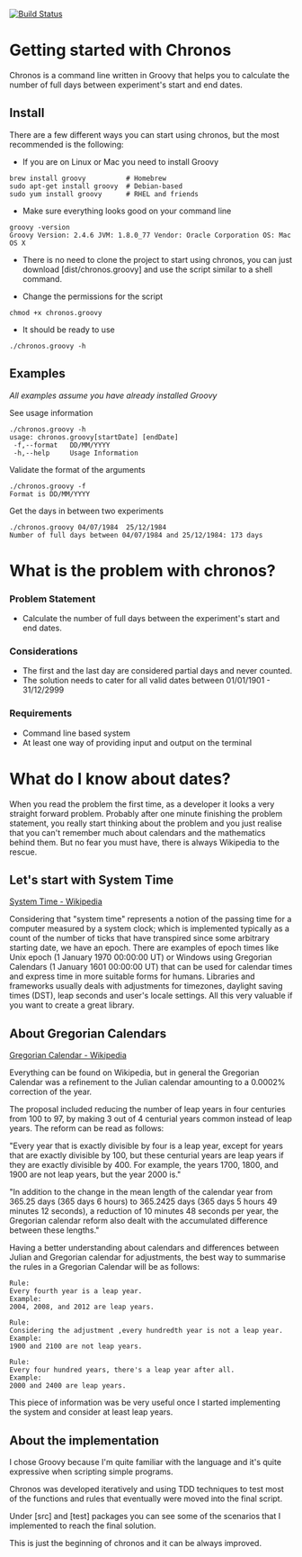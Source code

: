 [![Build Status](https://travis-ci.org/somor/chronos.svg?branch=master)](https://travis-ci.org/somor/chronos)

# Getting started with Chronos

Chronos is a command line written in Groovy that helps you to calculate the number of full days between experiment's
start and end dates.

## Install
There are a few different ways you can start using chronos, but the most recommended is the following:

* If you are on Linux or Mac you need to install Groovy
```
brew install groovy          # Homebrew
sudo apt-get install groovy  # Debian-based
sudo yum install groovy      # RHEL and friends
```

* Make sure everything looks good on your command line
```
groovy -version
Groovy Version: 2.4.6 JVM: 1.8.0_77 Vendor: Oracle Corporation OS: Mac OS X
```

* There is no need to clone the project to start using chronos, you can just
download [dist/chronos.groovy] and use the script similar to a shell command.


* Change the permissions for the script
```
chmod +x chronos.groovy
```
* It should be ready to use
```
./chronos.groovy -h
```

## Examples
*All examples assume you have already installed Groovy*

See usage information

```
./chronos.groovy -h
usage: chronos.groovy[startDate] [endDate]
 -f,--format   DD/MM/YYYY
 -h,--help     Usage Information
```

Validate the format of the arguments

```
./chronos.groovy -f
Format is DD/MM/YYYY
```

Get the days in between two experiments

```
./chronos.groovy 04/07/1984  25/12/1984
Number of full days between 04/07/1984 and 25/12/1984: 173 days
```

# What is the problem with chronos?

### Problem Statement

* Calculate the number of full days between the experiment's start and end dates.

### Considerations

* The first and the last day are considered partial days and never counted.
* The solution needs to cater for all valid dates between 01/01/1901 - 31/12/2999

### Requirements

* Command line based system
* At least one way of providing input and output on the terminal

# What do I know about dates?

When you read the problem the first time, as a developer it looks a very straight forward problem.
Probably after one minute finishing the problem statement, you really start thinking about the problem and you just
realise that you can't remember much about calendars and the mathematics behind them. But no fear you must have,
there is always Wikipedia to the rescue.

## Let's start with System Time

[System Time - Wikipedia](https://en.wikipedia.org/wiki/System_time)

Considering that "system time" represents a notion of the passing time for a computer measured by a system clock;
which is implemented typically as a count of the number of ticks that have transpired since some arbitrary starting date,
we have an epoch. There are examples of epoch times like Unix epoch (1 January 1970 00:00:00 UT) or
Windows using Gregorian Calendars (1 January 1601 00:00:00 UT) that can be used for calendar times and express
time in more suitable forms for humans. Libraries and frameworks usually deals with adjustments for timezones,
daylight saving times (DST), leap seconds and user's locale settings. All this very valuable if you want to create a great library.


## About Gregorian Calendars

[Gregorian Calendar - Wikipedia](https://en.wikipedia.org/wiki/Gregorian_calendar)

Everything can be found on Wikipedia, but in general the Gregorian Calendar was a refinement to the Julian calendar
amounting to a 0.0002% correction of the year.

The proposal included reducing the number of leap years in four centuries from 100 to 97, by making 3 out of 4
centurial years common instead of leap years. The reform can be read as follows:

"Every year that is exactly divisible by four is a leap year, except for years that are exactly divisible by 100,
but these centurial years are leap years if they are exactly divisible by 400. For example, the years 1700, 1800,
and 1900 are not leap years, but the year 2000 is."

"In addition to the change in the mean length of the calendar year from 365.25 days (365 days 6 hours) to 365.2425 days
(365 days 5 hours 49 minutes 12 seconds), a reduction of 10 minutes 48 seconds per year, the Gregorian calendar
reform also dealt with the accumulated difference between these lengths."

Having a better understanding about calendars and differences between Julian and Gregorian calendar for adjustments,
the best way to summarise the rules in a Gregorian Calendar will be as follows:

```
Rule:
Every fourth year is a leap year.
Example:
2004, 2008, and 2012 are leap years.
```

```
Rule:
Considering the adjustment ,every hundredth year is not a leap year.
Example:
1900 and 2100 are not leap years.
```

```
Rule:
Every four hundred years, there's a leap year after all.
Example:
2000 and 2400 are leap years.
```

This piece of information was be very useful once I started implementing the system and consider at least leap years.


## About the implementation

I chose Groovy because I'm quite familiar with the language and it's quite expressive when scripting simple programs.

Chronos was developed iteratively and using TDD techniques to test most of the functions and rules that eventually
were moved into the final script.

Under [src] and [test] packages you can see some of the scenarios that I implemented to reach the final solution.

This is just the beginning of chronos and it can be always improved.
